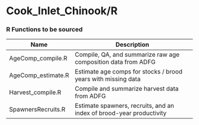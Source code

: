 # Cook_Inlet_Chinook/R

### R Functions to be sourced

Name                     | Description
-------------------------|---------------------------
AgeComp_compile.R		 | Compile, QA, and summarize raw age composition data from ADFG
AgeComp_estimate.R		 | Estimate age comps for stocks / brood years with missing data
Harvest_compile.R        | Compile and summarize harvest data from ADFG
SpawnersRecruits.R	     | Estimate spawners, recruits, and an index of brood-year productivity

